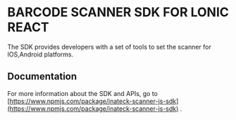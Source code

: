 # BARCODE SCANNER SDK FOR LONIC REACT  
The SDK provides developers with a set of tools to set the scanner for IOS,Android platforms.

## Documentation
For more information about the SDK and APIs, go to [https://www.npmjs.com/package/inateck-scanner-js-sdk](https://www.npmjs.com/package/inateck-scanner-js-sdk) .
